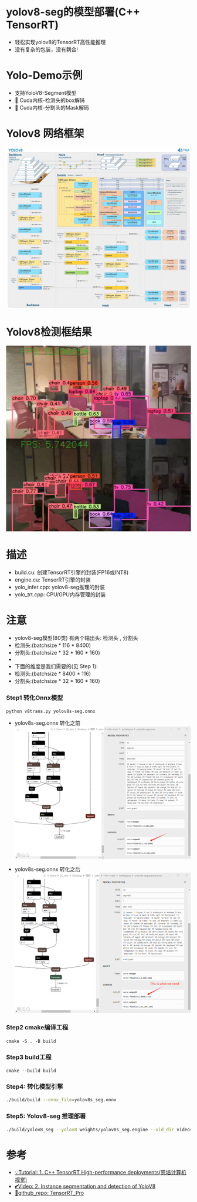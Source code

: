# yolov8-seg的模型部署(C++ TensorRT)
- 轻松实现yolov8的TensorRT高性能推理
- 没有复杂的包装，没有耦合!

# Yolo-Demo示例
- 支持YoloV8-Segment模型
- 🚀 Cuda内核-检测头的box解码
- 🚀 Cuda内核-分割头的Mask解码

# Yolov8 网络框架
![](yolov8.png)

# Yolov8检测框结果
![](Result.jpg)

# 描述
- build.cu: 创建TensorRT引擎的封装(FP16或INT8)
- engine.cu: TensorRT引擎的封装
- yolo_infer.cpp: yolov8-seg推理的封装
- yolo_trt.cpp: CPU/GPU内存管理的封装

# 注意
- yolov8-seg模型(80类) 有两个输出头: 检测头 , 分割头
- 检测头:(batchsize * 116 * 8400)
- 分割头:(batchsize * 32 * 160 * 160)        
-
- 下面的维度是我们需要的(见 Step 1):
- 检测头:(batchsize * 8400 * 116)
- 分割头:(batchsize * 32 * 160 * 160) 

### Step1 转化Onnx模型
`python v8trans.py yolov8s-seg.onnx`

- yolov8s-seg.onnx 转化之前
![](yolov8_seg_before.png)

- yolov8s-seg.onnx 转化之后
![](yolov8_seg_after.png)

### Step2 cmake编译工程
`cmake -S . -B build`
### Step3 build工程
`cmake --build build`
### Step4: 转化模型引擎 
```bash
./build/build --onnx_file=yolov8s_seg.onnx
```
### Step5: Yolov8-seg 推理部署
```bash
./build/yolov8_seg --yolov8 weights/yolov8s_seg.engine --vid_dir videos/
```

# 参考
- [💡Tutorial: 1. C++ TensorRT High-performance deployments(恩培计算机视觉)](https://enpeicv.com/)
- [💕Video: 2. Instance segmentation and detection of YoloV8](https://www.bilibili.com/video/BV1SY4y1C7E2)
- [🌻github_repo: TensorRT_Pro](https://github.com/shouxieai/tensorRT_Pro)

